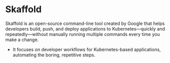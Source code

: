 # Skaffold 
Skaffold is an open-source command-line tool created by Google that helps developers build, push, and deploy applications to Kubernetes—quickly and repeatedly—without manually running multiple commands every time you make a change.

- It focuses on developer workflows for Kubernetes-based applications, automating the boring, repetitive steps.